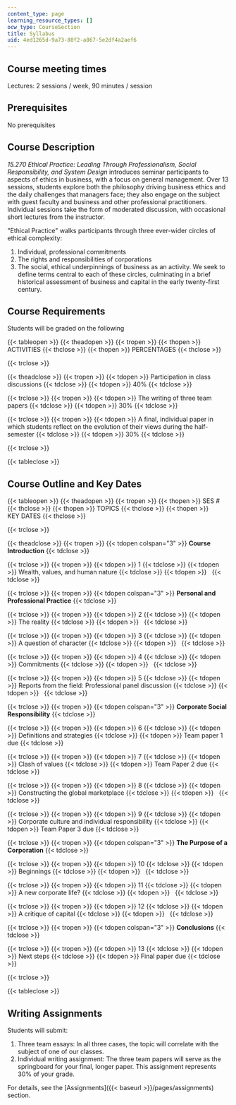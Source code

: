 ```yaml
---
content_type: page
learning_resource_types: []
ocw_type: CourseSection
title: Syllabus
uid: 4ed1265d-9a73-80f2-a867-5e2df4a2aef6
---
```


Course meeting times
--------------------

Lectures: 2 sessions / week, 90 minutes / session

Prerequisites
-------------

No prerequisites

Course Description
------------------

_15.270 Ethical Practice: Leading Through Professionalism, Social Responsibility, and System Design_ introduces seminar participants to aspects of ethics in business, with a focus on general management. Over 13 sessions, students explore both the philosophy driving business ethics and the daily challenges that managers face; they also engage on the subject with guest faculty and business and other professional practitioners. Individual sessions take the form of moderated discussion, with occasional short lectures from the instructor.

"Ethical Practice" walks participants through three ever-wider circles of ethical complexity:

1.  Individual, professional commitments
2.  The rights and responsibilities of corporations
3.  The social, ethical underpinnings of business as an activity. We seek to define terms central to each of these circles, culminating in a brief historical assessment of business and capital in the early twenty-first century.

Course Requirements
-------------------

Students will be graded on the following

{{< tableopen >}}
{{< theadopen >}}
{{< tropen >}}
{{< thopen >}}
ACTIVITIES
{{< thclose >}}
{{< thopen >}}
PERCENTAGES
{{< thclose >}}

{{< trclose >}}

{{< theadclose >}}
{{< tropen >}}
{{< tdopen >}}
Participation in class discussions
{{< tdclose >}}
{{< tdopen >}}
40%
{{< tdclose >}}

{{< trclose >}}
{{< tropen >}}
{{< tdopen >}}
The writing of three team papers
{{< tdclose >}}
{{< tdopen >}}
30%
{{< tdclose >}}

{{< trclose >}}
{{< tropen >}}
{{< tdopen >}}
A final, individual paper in which students reflect on the evolution of their views during the half-semester
{{< tdclose >}}
{{< tdopen >}}
30%
{{< tdclose >}}

{{< trclose >}}

{{< tableclose >}}

Course Outline and Key Dates
----------------------------

{{< tableopen >}}
{{< theadopen >}}
{{< tropen >}}
{{< thopen >}}
SES #
{{< thclose >}}
{{< thopen >}}
TOPICS
{{< thclose >}}
{{< thopen >}}
KEY DATES
{{< thclose >}}

{{< trclose >}}

{{< theadclose >}}
{{< tropen >}}
{{< tdopen colspan="3" >}}
**Course Introduction**
{{< tdclose >}}

{{< trclose >}}
{{< tropen >}}
{{< tdopen >}}
1
{{< tdclose >}}
{{< tdopen >}}
Wealth, values, and human nature
{{< tdclose >}}
{{< tdopen >}}
 
{{< tdclose >}}

{{< trclose >}}
{{< tropen >}}
{{< tdopen colspan="3" >}}
**Personal and Professional Practice**
{{< tdclose >}}

{{< trclose >}}
{{< tropen >}}
{{< tdopen >}}
2
{{< tdclose >}}
{{< tdopen >}}
The reality
{{< tdclose >}}
{{< tdopen >}}
 
{{< tdclose >}}

{{< trclose >}}
{{< tropen >}}
{{< tdopen >}}
3
{{< tdclose >}}
{{< tdopen >}}
A question of character
{{< tdclose >}}
{{< tdopen >}}
 
{{< tdclose >}}

{{< trclose >}}
{{< tropen >}}
{{< tdopen >}}
4
{{< tdclose >}}
{{< tdopen >}}
Commitments
{{< tdclose >}}
{{< tdopen >}}
 
{{< tdclose >}}

{{< trclose >}}
{{< tropen >}}
{{< tdopen >}}
5
{{< tdclose >}}
{{< tdopen >}}
Reports from the field: Professional panel discussion
{{< tdclose >}}
{{< tdopen >}}
 
{{< tdclose >}}

{{< trclose >}}
{{< tropen >}}
{{< tdopen colspan="3" >}}
**Corporate Social Responsibility**
{{< tdclose >}}

{{< trclose >}}
{{< tropen >}}
{{< tdopen >}}
6
{{< tdclose >}}
{{< tdopen >}}
Definitions and strategies
{{< tdclose >}}
{{< tdopen >}}
Team paper 1 due
{{< tdclose >}}

{{< trclose >}}
{{< tropen >}}
{{< tdopen >}}
7
{{< tdclose >}}
{{< tdopen >}}
Clash of values
{{< tdclose >}}
{{< tdopen >}}
Team Paper 2 due
{{< tdclose >}}

{{< trclose >}}
{{< tropen >}}
{{< tdopen >}}
8
{{< tdclose >}}
{{< tdopen >}}
Constructing the global marketplace
{{< tdclose >}}
{{< tdopen >}}
 
{{< tdclose >}}

{{< trclose >}}
{{< tropen >}}
{{< tdopen >}}
9
{{< tdclose >}}
{{< tdopen >}}
Corporate culture and individual responsibility
{{< tdclose >}}
{{< tdopen >}}
Team Paper 3 due
{{< tdclose >}}

{{< trclose >}}
{{< tropen >}}
{{< tdopen colspan="3" >}}
**The Purpose of a Corporation**
{{< tdclose >}}

{{< trclose >}}
{{< tropen >}}
{{< tdopen >}}
10
{{< tdclose >}}
{{< tdopen >}}
Beginnings
{{< tdclose >}}
{{< tdopen >}}
 
{{< tdclose >}}

{{< trclose >}}
{{< tropen >}}
{{< tdopen >}}
11
{{< tdclose >}}
{{< tdopen >}}
A new corporate life?
{{< tdclose >}}
{{< tdopen >}}
 
{{< tdclose >}}

{{< trclose >}}
{{< tropen >}}
{{< tdopen >}}
12
{{< tdclose >}}
{{< tdopen >}}
A critique of capital
{{< tdclose >}}
{{< tdopen >}}
 
{{< tdclose >}}

{{< trclose >}}
{{< tropen >}}
{{< tdopen colspan="3" >}}
**Conclusions**
{{< tdclose >}}

{{< trclose >}}
{{< tropen >}}
{{< tdopen >}}
13
{{< tdclose >}}
{{< tdopen >}}
Next steps
{{< tdclose >}}
{{< tdopen >}}
Final paper due
{{< tdclose >}}

{{< trclose >}}

{{< tableclose >}}

Writing Assignments
-------------------

Students will submit:

1.  Three team essays: In all three cases, the topic will correlate with the subject of one of our classes.
2.  Individual writing assignment: The three team papers will serve as the springboard for your final, longer paper. This assignment represents 30% of your grade.

For details, see the [Assignments]({{< baseurl >}}/pages/assignments) section.